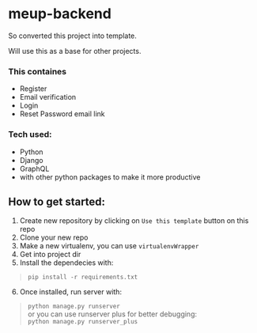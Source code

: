 # meup-backend

So converted this project into template.

Will use this as a base for other projects.

### This containes
  - Register
  - Email verification
  - Login
  - Reset Password email link
  
### Tech used:
  - Python
  - Django
  - GraphQL
  - with other python packages to make it more productive

## How to get started:
1. Create new repository by clicking on `Use this template` button on this repo
2. Clone your new repo
3. Make a new virtualenv, you can use `virtualenvWrapper`
4. Get into project dir
5. Install the dependecies with: 
> `pip install -r requirements.txt`
6. Once installed, run server with: 
> `python manage.py runserver` 
<br> or you can use runserver plus for better debugging:<br>
> `python manage.py runserver_plus`
